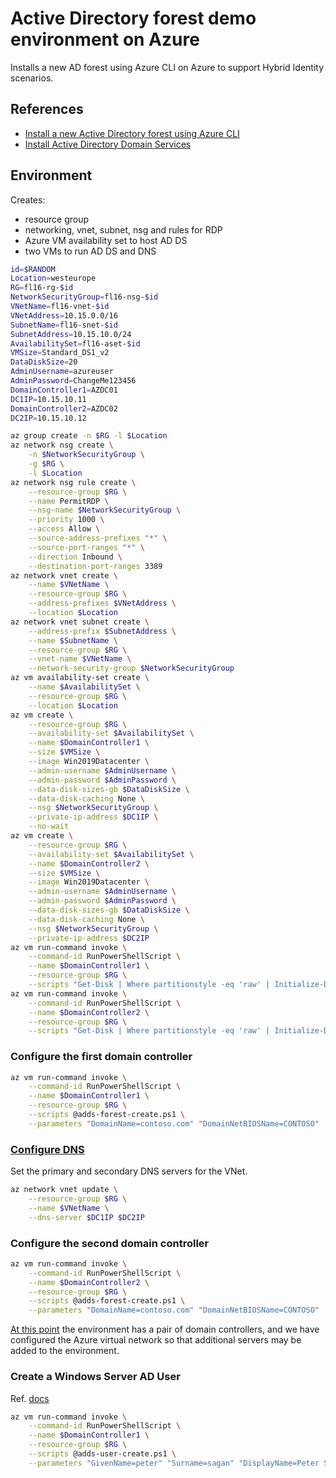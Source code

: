 # Active Directory forest demo environment on Azure

Installs a new AD forest using Azure CLI on Azure to support Hybrid Identity scenarios.


## References

- [Install a new Active Directory forest using Azure CLI](https://docs.microsoft.com/en-us/windows-server/identity/ad-ds/deploy/virtual-dc/adds-on-azure-vm)
- [Install Active Directory Domain Services](https://docs.microsoft.com/en-us/windows-server/identity/ad-ds/deploy/install-active-directory-domain-services--level-100-#BKMK_PS)


## Environment

Creates: 

- resource group
- networking, vnet, subnet, nsg and rules for RDP
- Azure VM availability set to host AD DS
- two VMs to run AD DS and DNS


```sh
id=$RANDOM
Location=westeurope
RG=fl16-rg-$id
NetworkSecurityGroup=fl16-nsg-$id
VNetName=fl16-vnet-$id
VNetAddress=10.15.0.0/16
SubnetName=fl16-snet-$id
SubnetAddress=10.15.10.0/24
AvailabilitySet=fl16-aset-$id
VMSize=Standard_DS1_v2
DataDiskSize=20
AdminUsername=azureuser
AdminPassword=ChangeMe123456
DomainController1=AZDC01
DC1IP=10.15.10.11
DomainController2=AZDC02
DC2IP=10.15.10.12

az group create -n $RG -l $Location
az network nsg create \
    -n $NetworkSecurityGroup \
    -g $RG \
    -l $Location
az network nsg rule create \
    --resource-group $RG \
    --name PermitRDP \
    --nsg-name $NetworkSecurityGroup \
    --priority 1000 \
    --access Allow \
    --source-address-prefixes "*" \
    --source-port-ranges "*" \
    --direction Inbound \
    --destination-port-ranges 3389
az network vnet create \
    --name $VNetName \
    --resource-group $RG \
    --address-prefixes $VNetAddress \
    --location $Location
az network vnet subnet create \
    --address-prefix $SubnetAddress \
    --name $SubnetName \
    --resource-group $RG \
    --vnet-name $VNetName \
    --network-security-group $NetworkSecurityGroup
az vm availability-set create \
    --name $AvailabilitySet \
    --resource-group $RG \
    --location $Location
az vm create \
    --resource-group $RG \
    --availability-set $AvailabilitySet \
    --name $DomainController1 \
    --size $VMSize \
    --image Win2019Datacenter \
    --admin-username $AdminUsername \
    --admin-password $AdminPassword \
    --data-disk-sizes-gb $DataDiskSize \
    --data-disk-caching None \
    --nsg $NetworkSecurityGroup \
    --private-ip-address $DC1IP \
    --no-wait
az vm create \
    --resource-group $RG \
    --availability-set $AvailabilitySet \
    --name $DomainController2 \
    --size $VMSize \
    --image Win2019Datacenter \
    --admin-username $AdminUsername \
    --admin-password $AdminPassword \
    --data-disk-sizes-gb $DataDiskSize \
    --data-disk-caching None \
    --nsg $NetworkSecurityGroup \
    --private-ip-address $DC2IP
az vm run-command invoke \
    --command-id RunPowerShellScript \
    --name $DomainController1 \
    --resource-group $RG \
    --scripts "Get-Disk | Where partitionstyle -eq 'raw' | Initialize-Disk -PartitionStyle MBR -PassThru | New-Partition -UseMaximumSize -AssignDriveLetter | Format-Volume -FileSystem NTFS"
az vm run-command invoke \
    --command-id RunPowerShellScript \
    --name $DomainController2 \
    --resource-group $RG \
    --scripts "Get-Disk | Where partitionstyle -eq 'raw' | Initialize-Disk -PartitionStyle MBR -PassThru | New-Partition -UseMaximumSize -AssignDriveLetter | Format-Volume -FileSystem NTFS"
```


### Configure the first domain controller

```sh
az vm run-command invoke \
    --command-id RunPowerShellScript \
    --name $DomainController1 \
    --resource-group $RG \
    --scripts @adds-forest-create.ps1 \
    --parameters "DomainName=contoso.com" "DomainNetBIOSName=CONTOSO"
```

### [Configure DNS](https://docs.microsoft.com/en-us/windows-server/identity/ad-ds/deploy/virtual-dc/adds-on-azure-vm#configure-dns)

Set the primary and secondary DNS servers for the VNet.

```sh
az network vnet update \
    --resource-group $RG \
    --name $VNetName \
    --dns-server $DC1IP $DC2IP
```


### Configure the second domain controller

```sh
az vm run-command invoke \
    --command-id RunPowerShellScript \
    --name $DomainController2 \
    --resource-group $RG \
    --scripts @adds-forest-create.ps1 \
    --parameters "DomainName=contoso.com" "DomainNetBIOSName=CONTOSO"
```

[At this point](https://docs.microsoft.com/en-us/windows-server/identity/ad-ds/deploy/virtual-dc/adds-on-azure-vm#wrap-up) the environment has a pair of domain controllers, and we have configured the Azure virtual network so that additional servers may be added to the environment.


### Create a Windows Server AD User

Ref. [docs](https://docs.microsoft.com/en-us/azure/active-directory/hybrid/tutorial-password-hash-sync#create-a-windows-server-ad-user)


```sh
az vm run-command invoke \
    --command-id RunPowerShellScript \
    --name $DomainController1 \
    --resource-group $RG \
    --scripts @adds-user-create.ps1 \
    --parameters "GivenName=peter" "Surname=sagan" "DisplayName=Peter Sagan" "Name=psagan" "Password=T0t@a1legend" "Identity=CN=psagan, CN=Users, DC=contoso, DC=com"
```
